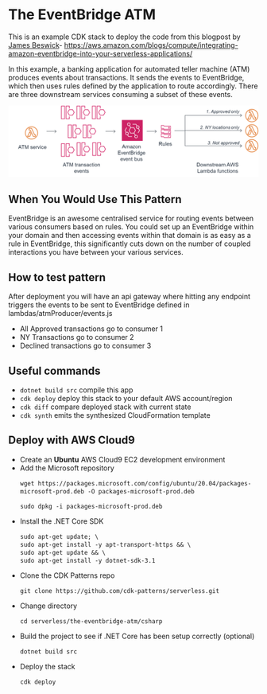 
# The EventBridge ATM

This is an example CDK stack to deploy the code from this blogpost by [James Beswick](https://twitter.com/jbesw)- https://aws.amazon.com/blogs/compute/integrating-amazon-eventbridge-into-your-serverless-applications/

In this example, a banking application for automated teller machine (ATM) produces events about transactions. It sends the events to EventBridge, which then uses rules defined by the application to route accordingly. There are three downstream services consuming a subset of these events.

![Architecture](img/amazon-eventbridge-custom-application-2.png)

## When You Would Use This Pattern

EventBridge is an awesome centralised service for routing events between various consumers based on rules. You could set up an EventBridge within your domain and then accessing events within that domain is as easy as a rule in EventBridge, this significantly cuts down on the number of coupled interactions you have between your various services.

## How to test pattern 

After deployment you will have an api gateway where hitting any endpoint triggers the events to be sent to EventBridge defined in lambdas/atmProducer/events.js

* All Approved transactions go to consumer 1
* NY Transactions go to consumer 2
* Declined transactions go to consumer 3

## Useful commands

* `dotnet build src` compile this app
* `cdk deploy`       deploy this stack to your default AWS account/region
* `cdk diff`         compare deployed stack with current state
* `cdk synth`        emits the synthesized CloudFormation template

## Deploy with AWS Cloud9

* Create an **Ubuntu** AWS Cloud9 EC2 development environment
* Add the Microsoft repository
    ```
    wget https://packages.microsoft.com/config/ubuntu/20.04/packages-microsoft-prod.deb -O packages-microsoft-prod.deb
    ```
    ```
    sudo dpkg -i packages-microsoft-prod.deb
    ```
* Install the .NET Core SDK
    ```
    sudo apt-get update; \
    sudo apt-get install -y apt-transport-https && \
    sudo apt-get update && \
    sudo apt-get install -y dotnet-sdk-3.1
    ```
* Clone the CDK Patterns repo
    ```
    git clone https://github.com/cdk-patterns/serverless.git
    ```
* Change directory
    ```
    cd serverless/the-eventbridge-atm/csharp
    ```
* Build the project to see if .NET Core has been setup correctly (optional)
    ```
    dotnet build src
    ```
* Deploy the stack
    ```
    cdk deploy
    ```
